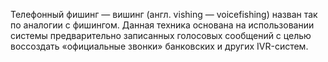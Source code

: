 Телефонный фишинг — вишинг (англ. vishing — voicefishing) назван так по аналогии с фишингом. Данная техника основана на использовании системы предварительно записанных голосовых сообщений с целью воссоздать «официальные звонки» банковских и других IVR-систем.
